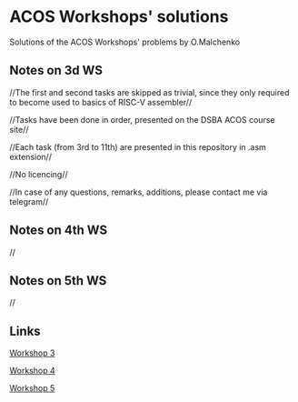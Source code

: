 # ACOS Workshops' solutions
Solutions of the ACOS Workshops' problems by O.Malchenko
## Notes on 3d WS
//The first and second tasks are skipped as trivial, since they only required to become used to basics of RISC-V assembler//

//Tasks have been done in order, presented on the DSBA ACOS course site//

//Each task (from 3rd to 11th) are presented in this repository in .asm extension//

//No licencing//

//In case of any questions, remarks, additions, please contact me via telegram//
## Notes on 4th WS
//
## Notes on 5th WS
//
## Links
[Workshop 3](https://andrewt0301.github.io/hse-acos-course/part1ca/03_CPU/lecture.html)

[Workshop 4](https://andrewt0301.github.io/hse-acos-course/part1ca/04_Instructions/lecture.html)

[Workshop 5](https://andrewt0301.github.io/hse-acos-course/part1ca/05_MacrosBranchesArrays/lecture.html)
